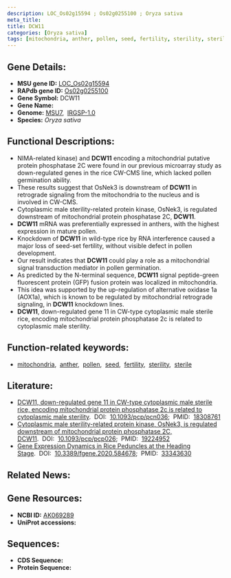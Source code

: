 ```yaml
---
description: LOC_Os02g15594 ; Os02g0255100 ; Oryza sativa
meta_title:
title: DCW11
categories: [Oryza sativa]
tags: [mitochondria, anther, pollen, seed, fertility, sterility, sterile]
---
```


## Gene Details:
- **MSU gene ID:** [LOC_Os02g15594](http://rice.uga.edu/cgi-bin/ORF_infopage.cgi?orf=LOC_Os02g15594)  
- **RAPdb gene ID:** [Os02g0255100](https://rapdb.dna.affrc.go.jp/locus/?name=Os02g0255100)  
- **Gene Symbol:** DCW11
- **Gene Name:**
- **Genome:**  [MSU7](http://rice.uga.edu/),&nbsp;&nbsp;[IRGSP-1.0](https://rapdb.dna.affrc.go.jp/download/irgsp1.html)
- **Species:** *Oryza sativa*

## Functional Descriptions:
   - NIMA-related kinase) and **DCW11** encoding a mitochondrial putative protein phosphatase 2C were found in our previous microarray study as down-regulated genes in the rice CW-CMS line, which lacked pollen germination ability.
   - These results suggest that OsNek3 is downstream of **DCW11** in retrograde signaling from the mitochondria to the nucleus and is involved in CW-CMS.
   - Cytoplasmic male sterility-related protein kinase, OsNek3, is regulated downstream of mitochondrial protein phosphatase 2C, **DCW11**.
   - **DCW11** mRNA was preferentially expressed in anthers, with the highest expression in mature pollen.
   - Knockdown of **DCW11** in wild-type rice by RNA interference caused a major loss of seed-set fertility, without visible defect in pollen development.
   - Our result indicates that **DCW11** could play a role as a mitochondrial signal transduction mediator in pollen germination.
   - As predicted by the N-terminal sequence, **DCW11** signal peptide-green fluorescent protein (GFP) fusion protein was localized in mitochondria.
   - This idea was supported by the up-regulation of alternative oxidase 1a (AOX1a), which is known to be regulated by mitochondrial retrograde signaling, in **DCW11** knockdown lines.
   - **DCW11**, down-regulated gene 11 in CW-type cytoplasmic male sterile rice, encoding mitochondrial protein phosphatase 2c is related to cytoplasmic male sterility.

## Function-related keywords:
   - [mitochondria](/tags/mitochondria/),&nbsp;&nbsp;[anther](/tags/anther/),&nbsp;&nbsp;[pollen](/tags/pollen/),&nbsp;&nbsp;[seed](/tags/seed/),&nbsp;&nbsp;[fertility](/tags/fertility/),&nbsp;&nbsp;[sterility](/tags/sterility/),&nbsp;&nbsp;[sterile](/tags/sterile/)

## Literature:
   - [DCW11, down-regulated gene 11 in CW-type cytoplasmic male sterile rice, encoding mitochondrial protein phosphatase 2c is related to cytoplasmic male sterility](https://www.doi.org/10.1093/pcp/pcn036).&nbsp;&nbsp;DOI:&nbsp;&nbsp;[10.1093/pcp/pcn036](https://www.doi.org/10.1093/pcp/pcn036);&nbsp;&nbsp;PMID:&nbsp;&nbsp;[18308761](https://pubmed.ncbi.nlm.nih.gov/18308761/)
   - [Cytoplasmic male sterility-related protein kinase, OsNek3, is regulated downstream of mitochondrial protein phosphatase 2C, DCW11](https://www.doi.org/10.1093/pcp/pcp026).&nbsp;&nbsp;DOI:&nbsp;&nbsp;[10.1093/pcp/pcp026](https://www.doi.org/10.1093/pcp/pcp026);&nbsp;&nbsp;PMID:&nbsp;&nbsp;[19224952](https://pubmed.ncbi.nlm.nih.gov/19224952/)
   - [Gene Expression Dynamics in Rice Peduncles at the Heading Stage](https://www.doi.org/10.3389/fgene.2020.584678).&nbsp;&nbsp;DOI:&nbsp;&nbsp;[10.3389/fgene.2020.584678](https://www.doi.org/10.3389/fgene.2020.584678);&nbsp;&nbsp;PMID:&nbsp;&nbsp;[33343630](https://pubmed.ncbi.nlm.nih.gov/33343630/)

## Related News:

## Gene Resources:
- **NCBI ID:**  [AK069289](http://www.ncbi.nlm.nih.gov/nuccore/AK069289)
- **UniProt accessions:** [](https://www.uniprot.org/uniprotkb//entry)

## Sequences:
- **CDS Sequence:**
- **Protein Sequence:**
